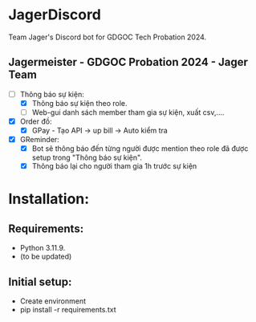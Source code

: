 # JagerDiscord
Team Jager's Discord bot for GDGOC Tech Probation 2024.
## Jagermeister - GDGOC Probation 2024 - Jager Team
- [ ] Thông báo sự kiện:
  - [x] Thông báo sự kiện theo role.
  - [ ] Web-gui danh sách member tham gia sự kiện, xuất csv,....
- [x] Order đồ:
  - [x] GPay - Tạo API → up bill → Auto kiểm tra
- [x] GReminder:
  - [x] Bot sẽ thông báo đến từng người được mention theo role đã được setup trong "Thông báo sự kiện".
  - [x] Thông báo lại cho người tham gia 1h trước sự kiện
# Installation:
## Requirements:
- Python 3.11.9.
- (to be updated)
## Initial setup:
- Create environment
- pip install -r requirements.txt

